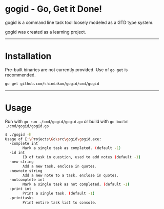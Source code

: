 # gogid - Go, Get it Done!

gogid is a command line task tool loosely modeled as a GTD type system.

gogid was created as a learning project.

---

# Installation

Pre-built binaries are not currently provided. Use of `go get` is recommended.

```bash
go get github.com/shindakun/gogid/cmd/gogid
```

---

# Usage

Run with `go run ./cmd/gogid/gogid.go` or build with
  `go build ./cmd/gogid/gogid.go`

```bash
$ ./gogid -h
Usage of E:\Projects\Go\src\gogid\gogid.exe:
  -complete int
        Mark a single task as completed. (default -1)
  -id int
        ID of task in question, used to add notes (default -1)
  -new string
        Add a new task, enclose in quotes.
  -newnote string
        Add a new note to a task, enclose in quotes.
  -notcomplete int
        Mark a single task as not completed. (default -1)
  -print int
        Print a single task. (default -1)
  -printtasks
        Print entire task list to console.
```